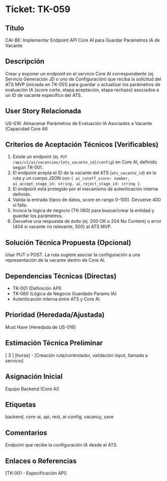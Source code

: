 # Ticket: TK-059

## Título
CAI-BE: Implementar Endpoint API Core AI para Guardar Parámetros IA de Vacante

## Descripción
Crear y exponer un endpoint en el servicio Core AI correspondiente (ej. Servicio Generación JD o uno de Configuración) que reciba la solicitud del ATS MVP (iniciada en TK-051) para guardar o actualizar los parámetros de evaluación IA (score corte, etapa aceptación, etapa rechazo) asociados a un ID de vacante específico del ATS.

## User Story Relacionada
US-016: Almacenar Parámetros de Evaluación IA Asociados a Vacante (Capacidad Core AI)

## Criterios de Aceptación Técnicos (Verificables)
1.  Existe un endpoint (ej. `PUT /api/v1/ai/vacancies/{ats_vacante_id}/config`) en Core AI, definido según TK-001.
2.  El endpoint acepta el ID de la vacante del ATS (`ats_vacante_id`) en la ruta y un cuerpo JSON con `{ ai_cutoff_score: number, ai_accept_stage_id: string, ai_reject_stage_id: string }`.
3.  El endpoint está protegido por el mecanismo de autenticación interna definido.
4.  Valida la entrada (tipos de datos, score en rango 0-100). Devuelve 400 si falla.
5.  Invoca la lógica de negocio (TK-060) para buscar/crear la entidad y guardar los parámetros.
6.  Devuelve una respuesta de éxito (ej. 200 OK o 204 No Content) o error (404 si vacante no relevante, 500) al ATS MVP.

## Solución Técnica Propuesta (Opcional)
Usar PUT o POST. La ruta sugiere asociar la configuración a una representación de la vacante dentro de Core AI.

## Dependencias Técnicas (Directas)
* TK-001 (Definición API)
* TK-060 (Lógica de Negocio Guardado Params IA)
* Autenticación interna entre ATS y Core AI.

## Prioridad (Heredada/Ajustada)
Must Have (Heredada de US-016)

## Estimación Técnica Preliminar
[ 3 ] [horas] - [Creación ruta/controlador, validación input, llamada a servicio]

## Asignación Inicial
Equipo Backend (Core AI)

## Etiquetas
backend, core-ai, api, rest, ai-config, vacancy, save

## Comentarios
Endpoint que recibe la configuración IA desde el ATS.

## Enlaces o Referencias
[TK-001 - Especificación API]